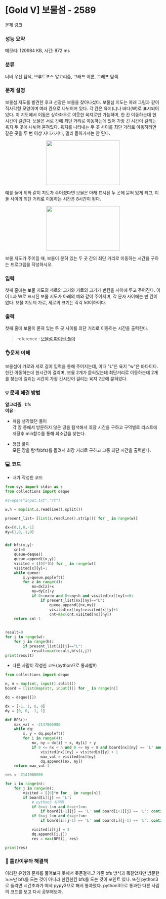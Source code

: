 # [Gold V] 보물섬 - 2589 

[문제 링크](https://www.acmicpc.net/problem/2589) 

### 성능 요약

메모리: 120984 KB, 시간: 872 ms

### 분류

너비 우선 탐색, 브루트포스 알고리즘, 그래프 이론, 그래프 탐색

### 문제 설명

<p>보물섬 지도를 발견한 후크 선장은 보물을 찾아나섰다. 보물섬 지도는 아래 그림과 같이 직사각형 모양이며 여러 칸으로 나뉘어져 있다. 각 칸은 육지(L)나 바다(W)로 표시되어 있다. 이 지도에서 이동은 상하좌우로 이웃한 육지로만 가능하며, 한 칸 이동하는데 한 시간이 걸린다. 보물은 서로 간에 최단 거리로 이동하는데 있어 가장 긴 시간이 걸리는 육지 두 곳에 나뉘어 묻혀있다. 육지를 나타내는 두 곳 사이를 최단 거리로 이동하려면 같은 곳을 두 번 이상 지나가거나, 멀리 돌아가서는 안 된다.</p>

<p style="text-align: center;"><img alt="" src="https://www.acmicpc.net/upload/images/c1bYIsKpI6m317EAx.jpg" style="width: 238px; height: 144px; "></p>

<p>예를 들어 위와 같이 지도가 주어졌다면 보물은 아래 표시된 두 곳에 묻혀 있게 되고, 이 둘 사이의 최단 거리로 이동하는 시간은 8시간이 된다.</p>

<p style="text-align: center;"><img alt="" src="https://www.acmicpc.net/upload/images/XqDkWCRUWbzZ.jpg" style="width: 238px; height: 144px; "></p>

<p>보물 지도가 주어질 때, 보물이 묻혀 있는 두 곳 간의 최단 거리로 이동하는 시간을 구하는 프로그램을 작성하시오.</p>

### 입력 

 <p>첫째 줄에는 보물 지도의 세로의 크기와 가로의 크기가 빈칸을 사이에 두고 주어진다. 이어 L과 W로 표시된 보물 지도가 아래의 예와 같이 주어지며, 각 문자 사이에는 빈 칸이 없다. 보물 지도의 가로, 세로의 크기는 각각 50이하이다.</p>

### 출력 

 <p>첫째 줄에 보물이 묻혀 있는 두 곳 사이를 최단 거리로 이동하는 시간을 출력한다.</p>

>reference : [보물섬 파이썬 풀이](https://velog.io/@bye9/%EB%B0%B1%EC%A4%80%ED%8C%8C%EC%9D%B4%EC%8D%AC-2589-%EB%B3%B4%EB%AC%BC%EC%84%AC)


### 👌문제 이해
보물섬이 가로와 세로 길이 입력을 통해 주어지는데, 이때 "L"은 육지 "w"은 바다이다. 한칸 이동하는데 한시간이 걸리며, 보물 2개가 묻혀있는데 최단거리로 이동하는데 2개를 찾는데 걸리는 시간이 가장 긴시간이 걸리는 육지 2곳에 묻혀있다. 

### 💡 문제 해결 방법
**알고리즘** : bfs<br>
**이유** : 

* 처음 생각했던 풀이<br>
각 땅 중에서 방문하지 않은 땅을 탐색해서 최장 시간을 구하고 구역별로 리스트에 저장후 min함수를 통해 최소값을 찾는다.

* 정답 풀이<br>
모든 땅을 탐색(bfs)를 돌려서 최장 거리로 구하고 그중 최단 시간을 출력한다.


### 💻 코드

* 내가 작성한 코드<br>
```python
from sys import stdin as s
from collections import deque

#s=open("input.txt","rt")

w,h = map(int,s.readline().split())

present_list= [list(s.readline().strip()) for _ in range(w)]

dx=[0,1,0,-1]
dy=[1,0,-1,0]


def bfs(x,y):
    cnt=0
    queue=deque()
    queue.append((x,y))
    visited = [[0]*(h) for _ in range(w)]
    visited[x][y]=1
    while queue:
        x,y=queue.popleft()
        for z in range(4):
            nx=dx[z]+x
            ny=dy[z]+y
            if 0<=nx<w and 0<=ny<h and visited[nx][ny]==0:
                if present_list[nx][ny]=="L":
                    queue.append((nx,ny))
                    visited[nx][ny]=visited[x][y]+1
                    cnt=max(cnt,visited[nx][ny])        
    return cnt-1
    

result=0
for i in range(w):
    for j in range(h):
        if present_list[i][j]=="L":
            result=max(result,bfs(i,j))
print(result)

```
* 다른 사람이 작성한 코드(python으로 통과함!!)
```python
from collections import deque

n, m = map(int, input().split())
board = [list(map(str, input())) for _ in range(n)]

dq = deque([])

dx = [-1, 1, 0, 0]
dy = [0, 0, -1, 1]

def BFS():
    max_val = -2147000000
    while dq:
        x, y = dq.popleft()
        for i in range(4):
            nx, ny = dx[i] + x, dy[i] + y
            if 0 <= nx < n and 0 <= ny < m and board[nx][ny] == 'L' and visited[nx][ny] == 0:
                visited[nx][ny] = visited[x][y] + 1
                max_val = visited[nx][ny]
                dq.append([nx, ny])
    return max_val-1

res = -2147000000

for i in range(n):
    for j in range(m):
        visited = [[0]*m for _ in range(n)]
        if board[i][j] == 'L':
            # python3 최적화
            if 0<=i-1<n and 0<=i+1<n:
                if board[i-1][j] == 'L' and board[i+1][j] == 'L': continue
            if 0<=j-1<m and 0<=j+1<m:
                if board[i][j-1] == 'L' and board[i][j-1] == 'L': continue

            visited[i][j] = 1
            dq.append([i,j])
            res = max(BFS(), res)

print(res)
```


### 🤔 틀린이유와 해결책
이러한 유형의 문제를 풀어보지 못해서 못푼걸까..? 기존 bfs 방식과 똑같았지만 방문한 노드만 bfs를 도는 것이 아니라 한칸한칸 bfs를 도는 것이 포인트 였다. 또한 python3로 돌리면 시간초과가 떠서 pypy3으로 해서 통과했다. python3으로 통과한 다른 사람의 코드를 보고 다시 공부해보자.
